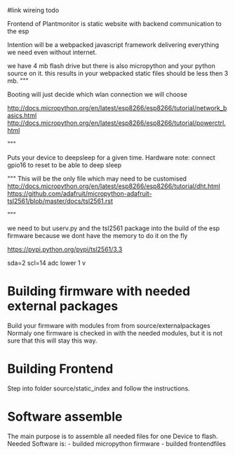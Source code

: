 #link wireing todo

Frontend of Plantmonitor is static website with backend communication to the esp

Intention will be a webpacked javascript framework delivering everything we need even without internet.

we have 4 mb flash drive but there is also micropython and your python source on it.
this results in your webpacked static files should be less then 3 mb.
"""

Booting will just decide which wlan connection we will choose

http://docs.micropython.org/en/latest/esp8266/esp8266/tutorial/network_basics.html
http://docs.micropython.org/en/latest/esp8266/esp8266/tutorial/powerctrl.html

"""

Puts your device to deepsleep for a given time.
Hardware note:
connect gpio16 to reset to be able to deep sleep

"""
This will be the only file which may need to be customised
http://docs.micropython.org/en/latest/esp8266/esp8266/tutorial/dht.html
https://github.com/adafruit/micropython-adafruit-tsl2561/blob/master/docs/tsl2561.rst

"""


we need to but userv.py and the tsl2561 package into the build of the esp firmware because we dont have the memory to do it on the fly

https://pypi.python.org/pypi/tsl2561/3.3


sda=2 scl=14 
adc lower 1 v

# 


# Building firmware with needed external packages
Build your firmware with modules from from source/externalpackages
Normaly one firmware is checked in with the needed modules, but it is not sure that
this will stay this way. 

# Building Frontend
Step into folder source/static_index and follow the instructions. 

# Software assemble 
The main purpose is to assemble all needed files for one Device to flash.
Needed Software is:
    - builded micropython firmware 
    - builded frontendfiles